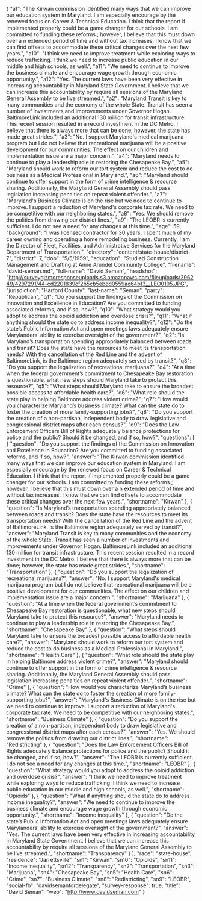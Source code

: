 {
  "a1": "The Kirwan commission identified many ways that we can improve our education system in Maryland. I am especially encourage by the renewed focus on Career & Technical Education. I think that the report if implemented properly could be a game changer for our schools.   I am committed to funding these reforms.; however, I believe that this must down over a n extended period of time and without tax increases. I know that we can find offsets to accommodate these critical changes over the next few years.",
  "a10": "I think we need to improve treatment while exploring ways to reduce trafficking. I think we need to increase public education in our middle and high schools, as well.",
  "a11": "We need to continue to improve the business climate and encourage wage growth through economic opportunity.",
  "a12": "Yes. The current laws have been very effective in  increasing accountability in Maryland State Government. I believe that we can increase this accountability by require all sessions of the Maryland General Assembly to be live streamed.",
  "a2": "Maryland Transit is key to many communities and the economy of the whole State. Transit has seen a number of investments and improvements under Governor Hogan.  BaltimoreLink included an additional 130 million for transit infrastructure.  This recent session resulted in a record investment in the DC Metro.   I believe that there is always more that can be done; however, the state has made great strides.",
  "a3": "No. I support Maryland's medical marijuana program but I do not believe that recreational marijuana will be a positive development for our communities.  The effect on our children and implementation issue are a major concern.",
  "a4": "Maryland needs to continue to play a leadership role in restoring the Chesapeake Bay.",
  "a5": "Maryland should work to reform our tort system and reduce the cost to do business as a Medical Professional in Maryland.",
  "a6": "Maryland should continue to offer support in the form  of crime intelligence & resource sharing. Additionally, the Maryland General Assembly should pass legislation increasing penalties on repeat violent offender.",
  "a7": "Maryland's Business Climate is  on the rise but we need to  continue to improve. I support a reduction of Maryland's corporate tax rate. We need to be competitive with our neighboring states.",
  "a8": "Yes. We should remove the politics from drawing our district lines.",
  "a9": "The LEOBR is currently sufficient. I do not see a need for any changes at this time.",
  "age": 59,
  "background": "I was licensed contractor for 30 years. I spent much of my career owning and operating a home remodeling business.  Currently, I am the Director of Fleet, Facilities,  and Administrative Services for the Maryland Department of Transportation.",
  "directory": "content/state-house/district-7",
  "district": 7,
  "dob": "5/5/1959",
  "education": "Studied Construction Management and Drafting at Anne Arundel Community College",
  "filename": "david-seman.md",
  "full-name": "David Seman",
  "headshot": "http://surveygizmoresponseuploads.s3.amazonaws.com/fileuploads/296249/4297291/44-cd2201839cf2b5cb5ebdd0559ac64b13__LEO0105.JPG",
  "jurisdiction": "Harford County",
  "last-name": "Seman",
  "party": "Republican",
  "q1": "Do you support the findings of the Commission on Innovation and Excellence in Education? Are you committed to funding associated reforms, and if so, how?",
  "q10": "What strategy would you adopt to address the opioid addiction and overdose crisis?",
  "q11": "What if anything should the state do to address income inequality?",
  "q12": "Do the state’s Public Information Act and open meetings laws adequately ensure Marylanders’ ability to exercise oversight of the government?",
  "q2": "Is Maryland’s transportation spending appropriately balanced between roads and transit? Does the state have the resources to meet its transportation needs? With the cancellation of the Red Line and the advent of BaltimoreLink, is the Baltimore region adequately served by transit?",
  "q3": "Do you support the legalization of recreational marijuana?",
  "q4": "At a time when the federal government’s commitment to Chesapeake Bay restoration is questionable, what new steps should Maryland take to protect this resource?",
  "q5": "What steps should Maryland take to ensure the broadest possible access to affordable health care?",
  "q6": "What role should the state play in helping Baltimore address violent crime?",
  "q7": "How would you characterize Maryland’s business climate? What can the state do to foster the creation of more family-supporting jobs?",
  "q8": "Do you support the creation of a non-partisan, independent body to draw legislative and congressional district maps after each census?",
  "q9": "Does the Law Enforcement Officers Bill of Rights adequately balance protections for police and the public? Should it be changed, and if so, how?",
  "questions": [
    {
      "question": "Do you support the findings of the Commission on Innovation and Excellence in Education? Are you committed to funding associated reforms, and if so, how?",
      "answer": "The Kirwan commission identified many ways that we can improve our education system in Maryland. I am especially encourage by the renewed focus on Career & Technical Education. I think that the report if implemented properly could be a game changer for our schools.   I am committed to funding these reforms.; however, I believe that this must down over a n extended period of time and without tax increases. I know that we can find offsets to accommodate these critical changes over the next few years.",
      "shortname": "Kirwan"
    },
    {
      "question": "Is Maryland’s transportation spending appropriately balanced between roads and transit? Does the state have the resources to meet its transportation needs? With the cancellation of the Red Line and the advent of BaltimoreLink, is the Baltimore region adequately served by transit?",
      "answer": "Maryland Transit is key to many communities and the economy of the whole State. Transit has seen a number of investments and improvements under Governor Hogan.  BaltimoreLink included an additional 130 million for transit infrastructure.  This recent session resulted in a record investment in the DC Metro.   I believe that there is always more that can be done; however, the state has made great strides.",
      "shortname": "Transportation"
    },
    {
      "question": "Do you support the legalization of recreational marijuana?",
      "answer": "No. I support Maryland's medical marijuana program but I do not believe that recreational marijuana will be a positive development for our communities.  The effect on our children and implementation issue are a major concern.",
      "shortname": "Marijuana"
    },
    {
      "question": "At a time when the federal government’s commitment to Chesapeake Bay restoration is questionable, what new steps should Maryland take to protect this resource?",
      "answer": "Maryland needs to continue to play a leadership role in restoring the Chesapeake Bay.",
      "shortname": "Chesapeake Bay"
    },
    {
      "question": "What steps should Maryland take to ensure the broadest possible access to affordable health care?",
      "answer": "Maryland should work to reform our tort system and reduce the cost to do business as a Medical Professional in Maryland.",
      "shortname": "Health Care"
    },
    {
      "question": "What role should the state play in helping Baltimore address violent crime?",
      "answer": "Maryland should continue to offer support in the form  of crime intelligence & resource sharing. Additionally, the Maryland General Assembly should pass legislation increasing penalties on repeat violent offender.",
      "shortname": "Crime"
    },
    {
      "question": "How would you characterize Maryland’s business climate? What can the state do to foster the creation of more family-supporting jobs?",
      "answer": "Maryland's Business Climate is  on the rise but we need to  continue to improve. I support a reduction of Maryland's corporate tax rate. We need to be competitive with our neighboring states.",
      "shortname": "Business Climate"
    },
    {
      "question": "Do you support the creation of a non-partisan, independent body to draw legislative and congressional district maps after each census?",
      "answer": "Yes. We should remove the politics from drawing our district lines.",
      "shortname": "Redistricting"
    },
    {
      "question": "Does the Law Enforcement Officers Bill of Rights adequately balance protections for police and the public? Should it be changed, and if so, how?",
      "answer": "The LEOBR is currently sufficient. I do not see a need for any changes at this time.",
      "shortname": "LEOBR"
    },
    {
      "question": "What strategy would you adopt to address the opioid addiction and overdose crisis?",
      "answer": "I think we need to improve treatment while exploring ways to reduce trafficking. I think we need to increase public education in our middle and high schools, as well.",
      "shortname": "Opioids"
    },
    {
      "question": "What if anything should the state do to address income inequality?",
      "answer": "We need to continue to improve the business climate and encourage wage growth through economic opportunity.",
      "shortname": "Income inequality"
    },
    {
      "question": "Do the state’s Public Information Act and open meetings laws adequately ensure Marylanders’ ability to exercise oversight of the government?",
      "answer": "Yes. The current laws have been very effective in  increasing accountability in Maryland State Government. I believe that we can increase this accountability by require all sessions of the Maryland General Assembly to be live streamed.",
      "shortname": "Transparency"
    }
  ],
  "race": "state-house",
  "residence": "Jarrettsville",
  "sn1": "Kirwan",
  "sn10": "Opioids",
  "sn11": "Income inequality",
  "sn12": "Transparency",
  "sn2": "Transportation",
  "sn3": "Marijuana",
  "sn4": "Chesapeake Bay",
  "sn5": "Health Care",
  "sn6": "Crime",
  "sn7": "Business Climate",
  "sn8": "Redistricting",
  "sn9": "LEOBR",
  "social-fb": "davidsemanfordelegate",
  "survey-response": true,
  "title": "David Seman",
  "web": "http://www.davidseman.com"
}

